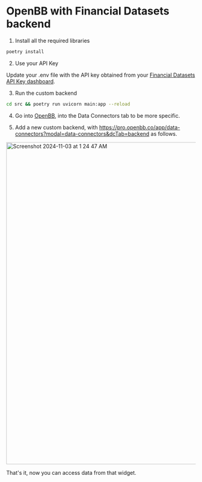 # OpenBB with Financial Datasets backend

1. Install all the required libraries

```bash
poetry install
```

2. Use your API Key

Update your .env file with the API key obtained from your [Financial Datasets API Key dashboard](https://www.financialdatasets.ai/).

3. Run the custom backend

```bash
cd src && poetry run uvicorn main:app --reload
```

4. Go into [OpenBB](httpc://pro.openbb.co), into the Data Connectors tab to  be more specific.

5. Add a new custom backend, with https://pro.openbb.co/app/data-connectors?modal=data-connectors&dcTab=backend as follows.

<img width="854" alt="Screenshot 2024-11-03 at 1 24 47 AM" src="https://github.com/user-attachments/assets/82ff3f7a-aaae-4449-a81e-546b576f67bd">

That's it, now you can access data from that widget.
